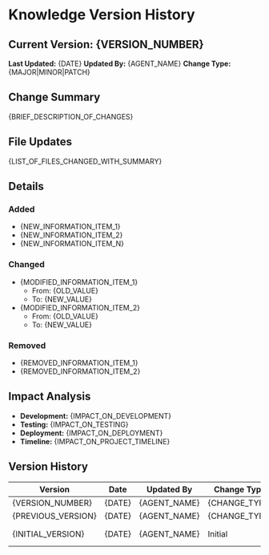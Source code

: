 # Knowledge Version History

## Current Version: {VERSION_NUMBER}
**Last Updated:** {DATE}
**Updated By:** {AGENT_NAME}
**Change Type:** {MAJOR|MINOR|PATCH}

## Change Summary
{BRIEF_DESCRIPTION_OF_CHANGES}

## File Updates
{LIST_OF_FILES_CHANGED_WITH_SUMMARY}

## Details

### Added
- {NEW_INFORMATION_ITEM_1}
- {NEW_INFORMATION_ITEM_2}
- {NEW_INFORMATION_ITEM_N}

### Changed
- {MODIFIED_INFORMATION_ITEM_1}
  - From: {OLD_VALUE}
  - To: {NEW_VALUE}
- {MODIFIED_INFORMATION_ITEM_2}
  - From: {OLD_VALUE}
  - To: {NEW_VALUE}

### Removed
- {REMOVED_INFORMATION_ITEM_1}
- {REMOVED_INFORMATION_ITEM_2}

## Impact Analysis
- **Development:** {IMPACT_ON_DEVELOPMENT}
- **Testing:** {IMPACT_ON_TESTING}
- **Deployment:** {IMPACT_ON_DEPLOYMENT}
- **Timeline:** {IMPACT_ON_PROJECT_TIMELINE}

## Version History

| Version | Date | Updated By | Change Type | Summary |
|---------|------|------------|-------------|---------|
| {VERSION_NUMBER} | {DATE} | {AGENT_NAME} | {CHANGE_TYPE} | {BRIEF_SUMMARY} |
| {PREVIOUS_VERSION} | {DATE} | {AGENT_NAME} | {CHANGE_TYPE} | {BRIEF_SUMMARY} |
| {INITIAL_VERSION} | {DATE} | {AGENT_NAME} | Initial | Initial knowledge base creation |